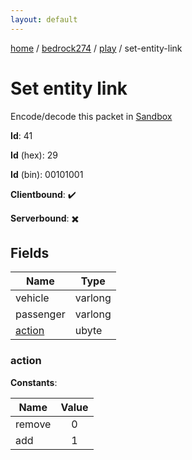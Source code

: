 ```yaml
---
layout: default
---
```


[home](/)  /  [bedrock274](/protocol/bedrock274)  /  [play](/protocol/bedrock274/play)  /  set-entity-link

# Set entity link

Encode/decode this packet in [Sandbox](../../../sandbox/bedrock274#Play.SetEntityLink)

**Id**: 41

**Id** (hex): 29

**Id** (bin): 00101001

**Clientbound**: ✔️

**Serverbound**: ✖️

## Fields

Name | Type
---|---
vehicle | varlong
passenger | varlong
[action](#action) | ubyte

### action

**Constants**:

Name | Value
---|:---:
remove | 0
add | 1
